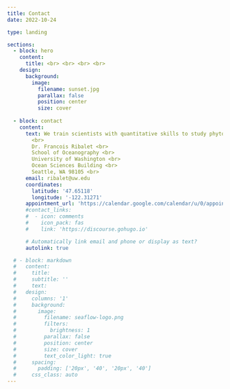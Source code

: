 ```yaml
---
title: Contact
date: 2022-10-24

type: landing

sections:
  - block: hero
    content:
      title: <br> <br> <br> <br>
    design:
      background:
        image:
          filename: sunset.jpg
          parallax: false
          position: center
          size: cover
         
  - block: contact
    content:
      text: We train scientists with quantitative skills to study phytoplankton responses to climate change. We welcome researchers from all backgrounds and experience levels. Contact us to discuss current opportunities for undergraduates, graduate students, and postdocs. <br>
        <br>
        Dr. Francois Ribalet <br>
        School of Oceanography <br>
        University of Washington <br>
        Ocean Sciences Building <br>
        Seattle, WA 98105 <br>
      email: ribalet@uw.edu
      coordinates:
        latitude: '47.65118'
        longitude: '-122.31271'
      appointment_url: 'https://calendar.google.com/calendar/u/0/appointments/schedules/AcZssZ1inKfrVv2hXXytYw2JaS8I_nFwd3QfV9yYZxl-n1SxtyN7xwQp-Ze7o45F475_5NAH_lqNO6Wo'
      #contact_links:
      #  - icon: comments
      #    icon_pack: fas
      #    link: 'https://discourse.gohugo.io'

      # Automatically link email and phone or display as text?
      autolink: true

  # - block: markdown
  #   content:
  #     title:
  #     subtitle: ''
  #     text:
  #   design:
  #     columns: '1'
  #     background:
  #       image: 
  #         filename: seaflow-logo.png
  #         filters:
  #           brightness: 1
  #         parallax: false
  #         position: center
  #         size: cover
  #         text_color_light: true
  #     spacing:
  #       padding: ['20px', '40', '20px', '40']
  #     css_class: auto
---
```

